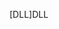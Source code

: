 <span data-ttu-id="674fb-101">[DLL]</span><span class="sxs-lookup"><span data-stu-id="674fb-101">DLL</span></span>